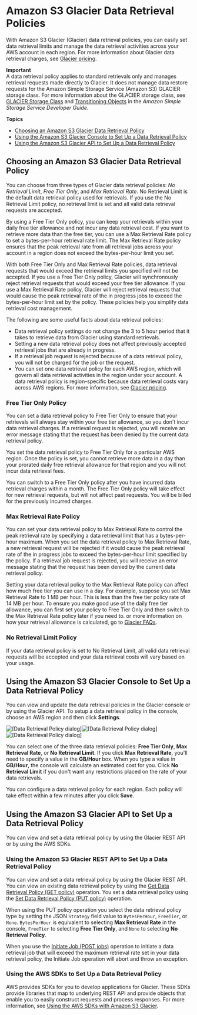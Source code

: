 # Amazon S3 Glacier Data Retrieval Policies<a name="data-retrieval-policy"></a>

 With Amazon S3 Glacier \(Glacier\) data retrieval policies, you can easily set data retrieval limits and manage the data retrieval activities across your AWS account in each region\. For more information about Glacier data retrieval charges, see [Glacier pricing](https://aws.amazon.com/glacier/pricing/)\.

**Important**  
A data retrieval policy applies to standard retrievals only and manages retrieval requests made directly to Glacier\. It does not manage data restore requests for the Amazon Simple Storage Service \(Amazon S3\) GLACIER storage class\. For more information about the GLACIER storage class, see [GLACIER Storage Class](https://docs.aws.amazon.com/AmazonS3/latest/dev/storage-class-intro.html#sc-glacier) and [Transitioning Objects](https://docs.aws.amazon.com/AmazonS3/latest/dev/lifecycle-transition-general-considerations.html) in the *Amazon Simple Storage Service Developer Guide*\. 

**Topics**
+ [Choosing an Amazon S3 Glacier Data Retrieval Policy](#data-retrieval-policy-details)
+ [Using the Amazon S3 Glacier Console to Set Up a Data Retrieval Policy](#data-retrieval-policy-using-console)
+ [Using the Amazon S3 Glacier API to Set Up a Data Retrieval Policy](#data-retrieval-policy-using-api)

## Choosing an Amazon S3 Glacier Data Retrieval Policy<a name="data-retrieval-policy-details"></a>

You can choose from three types of Glacier data retrieval policies: *No Retrieval Limit*, *Free Tier Only*, and *Max Retrieval Rate*\. No Retrieval Limit is the default data retrieval policy used for retrievals\. If you use the No Retrieval Limit policy, no retrieval limit is set and all valid data retrieval requests are accepted\. 

By using a Free Tier Only policy, you can keep your retrievals within your daily free tier allowance and not incur any data retrieval cost\. If you want to retrieve more data than the free tier, you can use a Max Retrieval Rate policy to set a bytes\-per\-hour retrieval rate limit\. The Max Retrieval Rate policy ensures that the peak retrieval rate from all retrieval jobs across your account in a region does not exceed the bytes\-per\-hour limit you set\. 

With both Free Tier Only and Max Retrieval Rate policies, data retrieval requests that would exceed the retrieval limits you specified will not be accepted\. If you use a Free Tier Only policy, Glacier will synchronously reject retrieval requests that would exceed your free tier allowance\. If you use a Max Retrieval Rate policy, Glacier will reject retrieval requests that would cause the peak retrieval rate of the in progress jobs to exceed the bytes\-per\-hour limit set by the policy\. These policies help you simplify data retrieval cost management\. 

The following are some useful facts about data retrieval policies:
+  Data retrieval policy settings do not change the 3 to 5 hour period that it takes to retrieve data from Glacier using standard retrievals\.
+ Setting a new data retrieval policy does not affect previously accepted retrieval jobs that are already in progress\. 
+  If a retrieval job request is rejected because of a data retrieval policy, you will not be charged for the job or the request\. 
+ You can set one data retrieval policy for each AWS region, which will govern all data retrieval activities in the region under your account\. A data retrieval policy is region\-specific because data retrieval costs vary across AWS regions\. For more information, see [Glacier pricing](https://aws.amazon.com/glacier/pricing/)\.

### Free Tier Only Policy<a name="data-retrieval-policy-free-tier-only"></a>

You can set a data retrieval policy to Free Tier Only to ensure that your retrievals will always stay within your free tier allowance, so you don't incur data retrieval charges\. If a retrieval request is rejected, you will receive an error message stating that the request has been denied by the current data retrieval policy\.

You set the data retrieval policy to Free Tier Only for a particular AWS region\. Once the policy is set, you cannot retrieve more data in a day than your prorated daily free retrieval allowance for that region and you will not incur data retrieval fees\. 

You can switch to a Free Tier Only policy after you have incurred data retrieval charges within a month\. The Free Tier Only policy will take effect for new retrieval requests, but will not affect past requests\. You will be billed for the previously incurred charges\. 

### Max Retrieval Rate Policy<a name="data-retrieval-policy-managed-max-retrieval-rate"></a>

You can set your data retrieval policy to Max Retrieval Rate to control the peak retrieval rate by specifying a data retrieval limit that has a bytes\-per\-hour maximum\. When you set the data retrieval policy to Max Retrieval Rate, a new retrieval request will be rejected if it would cause the peak retrieval rate of the in progress jobs to exceed the bytes\-per\-hour limit specified by the policy\. If a retrieval job request is rejected, you will receive an error message stating that the request has been denied by the current data retrieval policy\. 

Setting your data retrieval policy to the Max Retrieval Rate policy can affect how much free tier you can use in a day\. For example, suppose you set Max Retrieval Rate to 1 MB per hour\. This is less than the free tier policy rate of 14 MB per hour\. To ensure you make good use of the daily free tier allowance, you can first set your policy to Free Tier Only and then switch to the Max Retrieval Rate policy later if you need to\. or more information on how your retrieval allowance is calculated, go to [Glacier FAQs](https://aws.amazon.com/glacier/faqs/)\.

### No Retrieval Limit Policy<a name="data-retrieval-policy-no-retrieval-policy"></a>

 If your data retrieval policy is set to No Retrieval Limit, all valid data retrieval requests will be accepted and your data retrieval costs will vary based on your usage\. 

## Using the Amazon S3 Glacier Console to Set Up a Data Retrieval Policy<a name="data-retrieval-policy-using-console"></a>

You can view and update the data retrieval policies in the Glacier console or by using the Glacier API\. To setup a data retrieval policy in the console, choose an AWS region and then click **Settings**\. 

![\[Data Retrieval Policy dialog\]](http://docs.aws.amazon.com/amazonglacier/latest/dev/images/gl-data-retrieval-policy.png)![\[Data Retrieval Policy dialog\]](http://docs.aws.amazon.com/amazonglacier/latest/dev/)![\[Data Retrieval Policy dialog\]](http://docs.aws.amazon.com/amazonglacier/latest/dev/)

You can select one of the three data retrieval policies: **Free Tier Only**, **Max Retrieval Rate**, or **No Retrieval Limit**\. If you click **Max Retrieval Rate**, you'll need to specify a value in the **GB/Hour** box\. When you type a value in **GB/Hour**, the console will calculate an estimated cost for you\. Click **No Retrieval Limit** if you don't want any restrictions placed on the rate of your data retrievals\. 

You can configure a data retrieval policy for each region\. Each policy will take effect within a few minutes after you click **Save**\. 

## Using the Amazon S3 Glacier API to Set Up a Data Retrieval Policy<a name="data-retrieval-policy-using-api"></a>

 You can view and set a data retrieval policy by using the Glacier REST API or by using the AWS SDKs\.

### Using the Amazon S3 Glacier REST API to Set Up a Data Retrieval Policy<a name="data-retrieval-policy-using-api-rest"></a>

You can view and set a data retrieval policy by using the Glacier REST API\. You can view an existing data retrieval policy by using the [Get Data Retrieval Policy \(GET policy\)](api-GetDataRetrievalPolicy.md) operation\. You set a data retrieval policy using the [Set Data Retrieval Policy \(PUT policy\)](api-SetDataRetrievalPolicy.md) operation\. 

When using the PUT policy operation you select the data retrieval policy type by setting the JSON `Strategy` field value to `BytesPerHour`, `FreeTier`, or `None`\. `BytesPerHour` is equivalent to selecting **Max Retrieval Rate** in the console, `FreeTier` to selecting **Free Tier Only**, and `None` to selecting **No Retrieval Policy**\.

When you use the [Initiate Job \(POST jobs\)](api-initiate-job-post.md) operation to initiate a data retrieval job that will exceed the maximum retrieval rate set in your data retrieval policy, the Initiate Job operation will abort and throw an exception\. 

### Using the AWS SDKs to Set Up a Data Retrieval Policy<a name="data-retrieval-policy-managed-using-api-sdk"></a>

AWS provides SDKs for you to develop applications for Glacier\. These SDKs provide libraries that map to underlying REST API and provide objects that enable you to easily construct requests and process responses\. For more information, see [Using the AWS SDKs with Amazon S3 Glacier](using-aws-sdk.md)\. 
